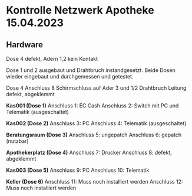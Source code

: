 # Kontrolle Netzwerk Apotheke 15.04.2023

## Hardware
Dose 4 defekt, Adern 1,2 kein Kontakt

Dose 1 und 2 ausgebaut und Drahtbruch instandgesetzt.
Beide Dosen wieder eingebaut und durchgemessen und getestet.

Dose 4 Anschluss 8 Schirmschluss auf Ader 3 und 1/2 Drahtbruch
Leitung defekt, abgeklemmt


**Kas001 (Dose 1)**
Anschluss 1: EC Cash
Anschluss 2: Switch mit PC und Telematik (ausgeschaltet)

**Kas002 (Dose 2)**
Anschluss 3: PC
Anschluss 4: Telematik (ausgeschaltet)

**Beratungsraum (Dose 3)**
Anschluss 5: ungepatch 
Anschluss 6: gepatch (nutzbar)

**Apothekerplatz (Dose 4)**
Anschluss 7:  Drucker
Anschluss 8:  defekt, abgeklemmt

**Kas003 (Dose 5)**
Anschluss 9: PC
Anschluss 10: Telematik

**Keller (Dose 6)**
Anschluss 11: Muss noch installiert werden
Anschluss 12: Muss noch installiert werden
